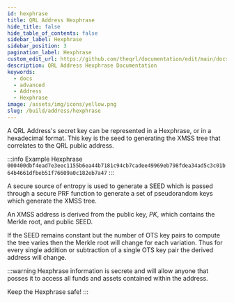 ```yaml
---
id: hexphrase
title: QRL Address Hexphrase
hide_title: false
hide_table_of_contents: false
sidebar_label: Hexphrase
sidebar_position: 3
pagination_label: Hexphrase
custom_edit_url: https://github.com/theqrl/documentation/edit/main/docs/Build/Address/hexphrase.md
description: QRL Address Hexphrase Documentation
keywords:
  - docs
  - advanced
  - Address 
  - Hexphrase
image: /assets/img/icons/yellow.png
slug: /build/address/hexphrase
---
```


A QRL Address's secret key can be represented in a Hexphrase, or in a hexadecimal format. This key is the seed to generating the XMSS tree that correlates to the QRL public address.

:::info Example Hexphrase
`000400dbf4ead7e3eec1155b6ea44b7181c94cb7cadee49969eb798fdea34ad5c3c01b64b4661dfbeb51f76609a0c182eb7a47`
:::

A secure source of entropy is used to generate a SEED which is passed through a secure PRF function to generate a set of pseudorandom keys which generate the XMSS tree.

An XMSS address is derived from the public key, $PK$, which
contains the Merkle root, and public SEED. 

If the SEED remains constant but the number of OTS key pairs
to compute the tree varies then the Merkle root will change for each variation. Thus for every single addition
or subtraction of a single OTS key pair the derived address will change.

:::warning
Hexphrase information is secrete and will allow anyone that posses it to access all funds and assets contained within the address.

Keep the Hexphrase safe!
:::